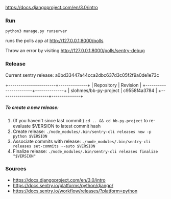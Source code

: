 https://docs.djangoproject.com/en/3.0/intro


### Run
`python3 manage.py runserver`

runs the polls app at http://127.0.0.1:8000/polls

Throw an error by visiting http://127.0.0.1:8000/polls/sentry-debug

### Release

Current sentry release: a0bd33447a44cca2dbc637d3c05f2f9a0de1e73c

+-----------------------+--------------+
| Repository            | Revision     |
+-----------------------+--------------+
| slohmes/bb-py-project | c9558f4a3784 |
+-----------------------+--------------+

##### To create a new release:
1. (If you haven't since last commit:) `cd .. && cd bb-py-project` to re-evaluate $VERSION to latest commit hash
2. Create release: `./node_modules/.bin/sentry-cli releases new -p python $VERSION`
3. Associate commits with release: `./node_modules/.bin/sentry-cli releases set-commits --auto $VERSION`
5. Finalize release: `./node_modules/.bin/sentry-cli releases finalize "$VERSION"`


### Sources
* https://docs.djangoproject.com/en/3.0/intro
* https://docs.sentry.io/platforms/python/django/
* https://docs.sentry.io/workflow/releases/?platform=python